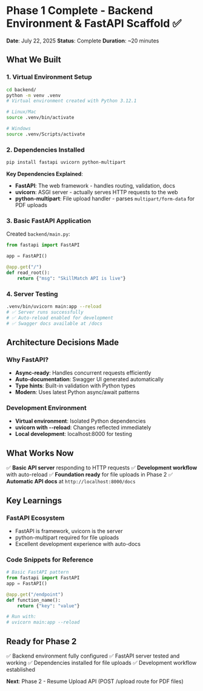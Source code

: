 # Phase 1 Complete - Backend Environment & FastAPI Scaffold ✅

**Date**: July 22, 2025
**Status**: Complete
**Duration**: ~20 minutes

## What We Built

### 1. **Virtual Environment Setup**
```bash
cd backend/
python -m venv .venv
# Virtual environment created with Python 3.12.1

# Linux/Mac
source .venv/bin/activate

# Windows
source .venv/Scripts/activate
```

### 2. **Dependencies Installed**
```bash
pip install fastapi uvicorn python-multipart
```

**Key Dependencies Explained**:
- **FastAPI**: The web framework - handles routing, validation, docs
- **uvicorn**: ASGI server - actually serves HTTP requests to the web
- **python-multipart**: File upload handler - parses `multipart/form-data` for PDF uploads

### 3. **Basic FastAPI Application**
Created `backend/main.py`:
```python
from fastapi import FastAPI

app = FastAPI()

@app.get("/")
def read_root():
    return {"msg": "SkillMatch API is live"}
```

### 4. **Server Testing**
```bash
.venv/bin/uvicorn main:app --reload
# ✅ Server runs successfully
# ✅ Auto-reload enabled for development
# ✅ Swagger docs available at /docs
```

## Architecture Decisions Made

### Why FastAPI?
- **Async-ready**: Handles concurrent requests efficiently
- **Auto-documentation**: Swagger UI generated automatically
- **Type hints**: Built-in validation with Python types
- **Modern**: Uses latest Python async/await patterns

### Development Environment
- **Virtual environment**: Isolated Python dependencies
- **uvicorn with --reload**: Changes reflected immediately
- **Local development**: localhost:8000 for testing

## What Works Now
✅ **Basic API server** responding to HTTP requests
✅ **Development workflow** with auto-reload
✅ **Foundation ready** for file uploads in Phase 2
✅ **Automatic API docs** at `http://localhost:8000/docs`

## Key Learnings

### FastAPI Ecosystem
- FastAPI is framework, uvicorn is the server
- python-multipart required for file uploads
- Excellent development experience with auto-docs

### Code Snippets for Reference
```python
# Basic FastAPI pattern
from fastapi import FastAPI
app = FastAPI()

@app.get("/endpoint")
def function_name():
    return {"key": "value"}

# Run with:
# uvicorn main:app --reload
```

## Ready for Phase 2
✅ Backend environment fully configured
✅ FastAPI server tested and working
✅ Dependencies installed for file uploads
✅ Development workflow established

**Next**: Phase 2 - Resume Upload API (POST /upload route for PDF files)
